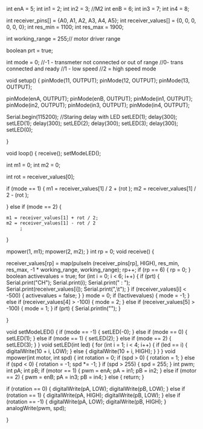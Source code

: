 int enA = 5;
int in1 = 2;
int in2 = 3;
//M2
int enB = 6;
int in3 = 7;
int in4 = 8;

int receiver_pins[] = {A0, A1, A2, A3, A4, A5};
int receiver_values[] = {0, 0, 0, 0, 0, 0};
int res_min = 1100;
int res_max = 1900;

int working_range = 255;// motor driver range

boolean prt = true;

int mode = 0;
//-1 - transmeter not connected or out of range
//0- trans connected and ready
//1 - low speed
//2 = high speed mode

void setup() {
  pinMode(11, OUTPUT);
  pinMode(12, OUTPUT);
  pinMode(13, OUTPUT);

  pinMode(enA, OUTPUT);
  pinMode(enB,  OUTPUT);
  pinMode(in1, OUTPUT);
  pinMode(in2, OUTPUT);
  pinMode(in3, OUTPUT);
  pinMode(in4, OUTPUT);

  Serial.begin(115200);
  //Staring delay with LED
  setLED(1);
  delay(300);
  setLED(1);
  delay(300);
  setLED(2);
  delay(300);
  setLED(3);
  delay(300);
  setLED(0);


}

void loop() {
  receive();
  setModeLED();

  int m1 = 0;
  int m2 = 0;

  int rot = receiver_values[0];

  if (mode == 1) {
    m1 = receiver_values[1] / 2 + (rot );
    m2 = receiver_values[1] / 2 - (rot );

  } else if (mode == 2) {

    m1 = receiver_values[1] + rot / 2;
    m2 = receiver_values[1] - rot / 2
         ;
  }

  mpower(1,  m1);
  mpower(2,  m2);
}
int rp = 0;
void receive() {

  receiver_values[rp] = map(pulseIn (receiver_pins[rp], HIGH), res_min, res_max, -1 * working_range, working_range);
  rp++;
  if (rp == 6) {
    rp = 0;
  }
  boolean activevalues = true;
  for (int i = 0; i < 6; i++) {
    if (prt) {
      Serial.print("CH");
      Serial.print(i);
      Serial.print(" : ");
      Serial.print(receiver_values[i]);
      Serial.print(",\t");
    }
    if (receiver_values[i] < -500) {
      activevalues = false;
    }
  }
  mode = 0;
  if (!activevalues) {
    mode = -1;
  } else if (receiver_values[4] > -100) {
    mode = 2;
  } else if (receiver_values[5] > -100) {
    mode = 1;
  }
  if (prt) {
    Serial.println("");
  }

}

void setModeLED() {
  if (mode == -1) {
    setLED(-0);
  } else if (mode == 0) {
    setLED(1);
  } else if (mode == 1) {
    setLED(2);
  } else if (mode == 2) {
    setLED(3);
  }
}
void setLED(int led) {
  for (int i = 1; i < 4; i++) {
    if (led == i) {
      digitalWrite(10 + i, LOW);
    } else {
      digitalWrite(10 + i, HIGH);
    }
  }
}
void mpower(int motor,  int spd) {
  int rotation = 0;
  if (spd > 0) {
    rotation = 1;
  } else if (spd < 0) {
    rotation = -1;
    spd *= -1;
  }
  if (spd > 255) {
    spd = 255;
  }
  int pwm;
  int pA;
  int pB;
  if (motor == 1) {
    pwm = enA;
    pA = in1;
    pB = in2;
  } else if (motor == 2) {
    pwm = enB;
    pA = in3;
    pB = in4;
  } else {
    return;
  }

  if (rotation == 0) {
    digitalWrite(pA, LOW);
    digitalWrite(pB, LOW);
  } else if (rotation == 1) {
    digitalWrite(pA, HIGH);
    digitalWrite(pB, LOW);
  } else if (rotation == -1) {
    digitalWrite(pA, LOW);
    digitalWrite(pB, HIGH);
  }
  analogWrite(pwm, spd);

}
